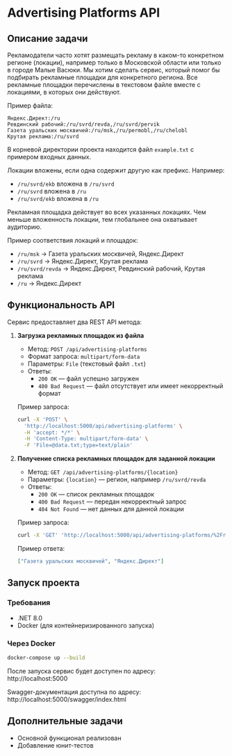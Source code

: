 ﻿# Advertising Platforms API

## Описание задачи

Рекламодатели часто хотят размещать рекламу в каком-то конкретном регионе (локации), например только в Московской области или только в городе Малые Васюки. Мы хотим сделать сервис, который помог бы подбирать рекламные площадки для конкретного региона. Все рекламные площадки перечислены в текстовом файле вместе с локациями, в которых они действуют.

Пример файла:
```
Яндекс.Директ:/ru
Ревдинский рабочий:/ru/svrd/revda,/ru/svrd/pervik
Газета уральских москвичей:/ru/msk,/ru/permobl,/ru/chelobl
Крутая реклама:/ru/svrd
```

В корневой директории проекта находится файл `example.txt` с примером входных данных.

Локации вложены, если одна содержит другую как префикс. Например:
- `/ru/svrd/ekb` вложена в `/ru/svrd`
- `/ru/svrd` вложена в `/ru`
- `/ru/svrd/ekb` вложена в `/ru`

Рекламная площадка действует во всех указанных локациях. Чем меньше вложенность локации, тем глобальнее она охватывает аудиторию.

Пример соответствия локаций и площадок:
- `/ru/msk` → Газета уральских москвичей, Яндекс.Директ
- `/ru/svrd` → Яндекс.Директ, Крутая реклама
- `/ru/svrd/revda` → Яндекс.Директ, Ревдинский рабочий, Крутая реклама
- `/ru` → Яндекс.Директ

## Функциональность API

Сервис предоставляет два REST API метода:

1. **Загрузка рекламных площадок из файла**
   - Метод: `POST /api/advertising-platforms`
   - Формат запроса: `multipart/form-data`
   - Параметры: `File` (текстовый файл `.txt`)
   - Ответы:
      - `200 OK` — файл успешно загружен
      - `400 Bad Request` — файл отсутствует или имеет некорректный формат

   Пример запроса:
   ```sh
   curl -X 'POST' \
     'http://localhost:5000/api/advertising-platforms' \
     -H 'accept: */*' \
     -H 'Content-Type: multipart/form-data' \
     -F 'File=@data.txt;type=text/plain'
   ```

2. **Получение списка рекламных площадок для заданной локации**
   - Метод: `GET /api/advertising-platforms/{location}`
   - Параметры: `{location}` — регион, например `/ru/svrd/revda`
   - Ответы:
      - `200 OK` — список рекламных площадок
      - `400 Bad Request` — передан некорректный запрос
      - `404 Not Found` — нет данных для данной локации

   Пример запроса:
   ```sh
   curl -X 'GET' 'http://localhost:5000/api/advertising-platforms/%2Fru%2Fmsk'
   ```

   Пример ответа:
   ```json
   ["Газета уральских москвичей", "Яндекс.Директ"]
   ```

## Запуск проекта

### Требования
- .NET 8.0
- Docker (для контейнеризированного запуска)

### Через Docker
```sh
docker-compose up --build
```
После запуска сервис будет доступен по адресу:  
http://localhost:5000

Swagger-документация доступна по адресу:  
http://localhost:5000/swagger/index.html

## Дополнительные задачи

- Основной функционал реализован
- Добавление юнит-тестов

